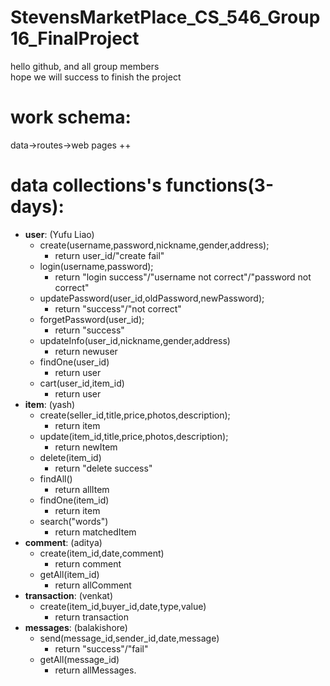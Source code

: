 # StevensMarketPlace_CS_546_Group16_FinalProject
hello github, and all group members  
hope we will success to finish the project

# **work schema**:
data->routes->web pages ++

# **data collections's functions(3-days)**:  
- **user**: (Yufu Liao)
  - create(username,password,nickname,gender,address); 
    - return user_id/"create fail"
  - login(username,password); 
    - return "login success"/"username not correct"/"password not correct"
  - updatePassword(user_id,oldPassword,newPassword);
    - return "success"/"not correct"
  - forgetPassword(user_id);
    - return "success"
  - updateInfo(user_id,nickname,gender,address)
    - return newuser
  - findOne(user_id)
    - return user
  - cart(user_id,item_id)
    - return user
- **item**: (yash)
  - create(seller_id,title,price,photos,description);
    - return item
  - update(item_id,title,price,photos,description);
    - return newItem
  - delete(item_id)
    - return "delete success"
  - findAll()
    - return allItem
  - findOne(item_id)
    - return item
  - search("words")
    - return matchedItem
- **comment**: (aditya)
  - create(item_id,date,comment)
    - return comment
  - getAll(item_id)
    - return allComment
- **transaction**: (venkat)
  - create(item_id,buyer_id,date,type,value)
    - return transaction
- **messages**: (balakishore)
  - send(message_id,sender_id,date,message)
    - return "success"/"fail"
  - getAll(message_id)
    - return allMessages.